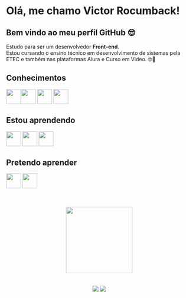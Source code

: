 # Olá, me chamo Victor Rocumback! 
## Bem vindo ao meu perfil GitHub 😎 

<p>Estudo para ser um desenvolvedor <strong>Front-end</strong>. </br>
Estou cursando o ensino técnico em desenvolvimento de sistemas pela ETEC e também nas plataformas Alura e Curso em Video. 🤓🦾</p>
  
## Conhecimentos
<img src="https://cdn.jsdelivr.net/gh/devicons/devicon/icons/html5/html5-original.svg" height="40px" width="40px"/><img src="https://cdn.jsdelivr.net/gh/devicons/devicon/icons/css3/css3-original.svg" height="40px" width="40px"/> <img src="https://cdn.jsdelivr.net/gh/devicons/devicon/icons/javascript/javascript-original.svg" height="40px" width="40px"/> <img src="https://cdn.jsdelivr.net/gh/devicons/devicon/icons/git/git-original.svg" height="40px" width="40px"/>

                    
## Estou aprendendo
<img src="https://cdn.jsdelivr.net/gh/devicons/devicon/icons/react/react-original.svg" height="40px" width="40px"/>  <img src="https://cdn.jsdelivr.net/gh/devicons/devicon/icons/php/php-original.svg" height="40px" width="40px" /> <img src="https://cdn.jsdelivr.net/gh/devicons/devicon/icons/mysql/mysql-original-wordmark.svg" height="40px" width="40px"/>

## Pretendo aprender
<img src="https://cdn.jsdelivr.net/gh/devicons/devicon/icons/linux/linux-original.svg" height="40px" width="40px" /> <img src="https://cdn.jsdelivr.net/gh/devicons/devicon/icons/nodejs/nodejs-original.svg" height="40px" width="40px"/>
                    

          
</br>
</br>
<div align="center">
<a href="https://github.com/victorrocumback">
<img height="180em" src="https://github-readme-stats.vercel.app/api/top-langs/?username=victorrocumback&layout=compact&langs_count=7&theme=dracula"/>
</div>
</br>
</br>
<div align="center"> 
 <a href="https://instagram.com/vitorocumback" target="_blank"><img src="https://img.shields.io/badge/-Instagram-%23E4405F?style=for-the-badge&logo=instagram&logoColor=white" target="_blank"></a>
 <a href ="mailto:victorrocumback15@gmail.com"><img src="https://img.shields.io/badge/Gmail-D14836?style=for-the-badge&logo=gmail&logoColor=white" target="_blank"></a>
</div>

<!--
**victorrocumback/victorrocumback** is a ✨ _special_ ✨ repository because its `README.md` (this file) appears on your GitHub profile.

Here are some ideas to get you started:

- 🔭 I’m currently working on ...
- 🌱 I’m currently learning ...
- 👯 I’m looking to collaborate on ...
- 🤔 I’m looking for help with ...
- 💬 Ask me about ...
- 📫 How to reach me: ...
- 😄 Pronouns: ...
- ⚡ Fun fact: ...
-->


